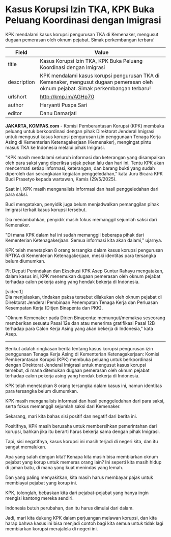 # Kasus Korupsi Izin TKA, KPK Buka Peluang Koordinasi dengan Imigrasi

KPK mendalami kasus korupsi pengurusan TKA di Kemenaker, mengusut dugaan pemerasan oleh oknum pejabat. Simak perkembangan terbaru!

| Field       | Value                                                       |
|-------------|-------------------------------------------------------------|
| title       | Kasus Korupsi Izin TKA, KPK Buka Peluang Koordinasi dengan Imigrasi |
| description | KPK mendalami kasus korupsi pengurusan TKA di Kemenaker, mengusut dugaan pemerasan oleh oknum pejabat. Simak perkembangan terbaru! |
| urlshort    | http://kmp.im/AGHp70 |
| author      | Haryanti Puspa Sari |
| editor      | Danu Damarjati  |

**JAKARTA, KOMPAS.com** - Komisi Pemberantasan Korupsi (KPK) membuka peluang untuk berkoordinasi dengan pihak Direktorat Jenderal Imigrasi untuk mengusut kasus korupsi pengurusan izin penggunaan Tenaga Kerja Asing di Kementerian Ketenagakerjaan (Kemenaker), mengingat pintu masuk TKA ke Indonesia melalui pihak Imigrasi.

\"KPK masih mendalami seluruh informasi dan keterangan yang disampaikan oleh para saksi yang diperiksa sejak pekan lalu dan hari ini. Tentu KPK akan mencermati setiap informasi, keterangan, dan barang bukti yang sudah diperoleh dari serangkaian kegiatan penggeledahan,\" kata Juru Bicara KPK Budi Prasetyo kepada wartawan, Kamis (29/5/2025).

Saat ini, KPK masih menganalisis informasi dan hasil penggeledahan dari para saksi.

Budi mengatakan, penyidik juga belum menjadwalkan pemanggilan pihak Imigrasi terkait kasus korupsi tersebut.

Dia menambahkan, penyidik masih fokus memanggil sejumlah saksi dari Kemenaker.

\"Di mana KPK dalam hal ini sudah memanggil beberapa pihak dari Kementerian Ketenagakerjaan. Semua informasi kita akan dalami,\" ujarnya.

KPK telah menetapkan 8 orang tersangka dalam kasus korupsi pengurusan RPTKA di Kementerian Ketenagakerjaan, meski identitas para tersangka belum diumumkan.

Plt Deputi Penindakan dan Eksekusi KPK Asep Guntur Rahayu mengatakan, dalam kasus ini, KPK menemukan dugaan pemerasan oleh oknum pejabat terhadap calon pekerja asing yang hendak bekerja di Indonesia.

\[video.1\]\
Dia menjelaskan, tindakan paksa tersebut dilakukan oleh oknum pejabat di Direktorat Jenderal Pembinaan Penempatan Tenaga Kerja dan Perluasan Kesempatan Kerja (Ditjen Binapenta dan PKK).

\"Oknum Kemenaker pada Dirjen Binapenta: memungut/memaksa seseorang memberikan sesuatu Pasal 12e dan atau menerima gratifikasi Pasal 12B terhadap para Calon Kerja Asing yang akan bekerja di Indonesia,\" kata Asep.

---
Berikut adalah ringkasan berita tentang kasus korupsi pengurusan izin penggunaan Tenaga Kerja Asing di Kementerian Ketenagakerjaan: Komisi Pemberantasan Korupsi (KPK) membuka peluang untuk berkoordinasi dengan Direktorat Jenderal Imigrasi untuk mengusut kasus korupsi tersebut, di mana ditemukan dugaan pemerasan oleh oknum pejabat terhadap calon pekerja asing yang hendak bekerja di Indonesia.

 KPK telah menetapkan 8 orang tersangka dalam kasus ini, namun identitas para tersangka belum diumumkan.

 KPK masih menganalisis informasi dan hasil penggeledahan dari para saksi, serta fokus memanggil sejumlah saksi dari Kemenaker.



Sekarang, mari kita bahas sisi positif dan negatif dari berita ini.

 Positifnya, KPK masih berusaha untuk membersihkan pemerintahan dari korupsi, bahkan jika itu berarti harus bekerja sama dengan pihak Imigrasi.

 Tapi, sisi negatifnya, kasus korupsi ini masih terjadi di negeri kita, dan itu sangat memalukan.

 Apa yang salah dengan kita? Kenapa kita masih bisa membiarkan oknum pejabat yang korup untuk memeras orang lain? Ini seperti kita masih hidup di jaman batu, di mana yang kuat menindas yang lemah.

 Dan yang paling menyakitkan, kita masih harus membayar pajak untuk membiayai pejabat yang korup ini.

 KPK, tolonglah, bebaskan kita dari pejabat-pejabat yang hanya ingin mengisi kantong mereka sendiri.

 Indonesia butuh perubahan, dan itu harus dimulai dari dalam.

 Jadi, mari kita dukung KPK dalam perjuangan melawan korupsi, dan kita harap bahwa kasus ini bisa menjadi contoh bagi kita semua untuk tidak lagi membiarkan korupsi merajalela di negeri ini.
